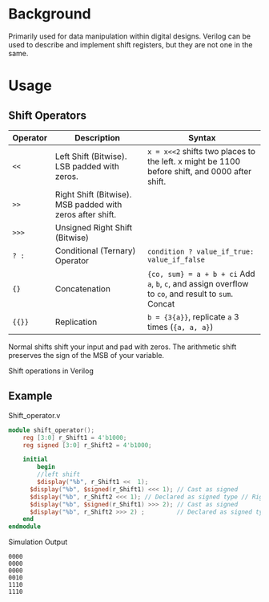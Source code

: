 # Background
Primarily used for data manipulation within digital designs. Verilog can be used to describe and implement shift registers, but they are not one in the same. 

# Usage
## Shift Operators
| Operator | Description                                               | Syntax                                                                                               |
| -------- | --------------------------------------------------------- | ---------------------------------------------------------------------------------------------------- |
| `<<`     | Left Shift (Bitwise). LSB padded with zeros.              | `x = x<<2` shifts two places to the left. x might be 1100 before shift, and 0000 after shift.        |
| `>>`     | Right Shift (Bitwise). MSB padded with zeros after shift. |                                                                                                      |
| `>>>`    | Unsigned Right Shift (Bitwise)                            |                                                                                                      |
| `? :`    | Conditional (Ternary) Operator                            | `condition ? value_if_true: value_if_false`                                                          |
| `{}`     | Concatenation                                             | `{co, sum} = a + b + ci` Add `a`, `b`, `c`, and assign overflow to `co`, and result to `sum`. Concat |
| `{{}}`   | Replication                                               | `b = {3{a}}`, replicate `a` 3 times (`{a, a, a}`)                                                    |



Normal shifts shift your input and pad with zeros. The arithmetic shift preserves the sign of the MSB of your variable. 

Shift operations in Verilog



## Example
Shift_operator.v
```verilog
module shift_operator();
	reg [3:0] r_Shift1 = 4'b1000;
	reg signed [3:0] r_Shift2 = 4'b1000;

	initial
		begin
		//left shift
		$display("%b", r_Shift1 <<  1);
      $display("%b", $signed(r_Shift1) <<< 1); // Cast as signed
      $display("%b", r_Shift2 <<< 1); // Declared as signed type // Right Shift $display("%b", r_Shift1 >>  2);
      $display("%b", $signed(r_Shift1) >>> 2); // Cast as signed
      $display("%b", r_Shift2 >>> 2) ;         // Declared as signed type
    end
endmodule
```
Simulation Output
```
0000
0000
0000
0010
1110
1110
```
